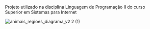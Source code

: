 Projeto utilizado na disciplina Linguagem de Programação II do curso Superior em Sistemas para Internet

![animais_regioes_diagrama_v2 2 (1)](https://github.com/user-attachments/assets/10badd0d-f7ad-4a62-a49a-a81352a1518c)
